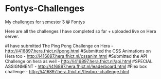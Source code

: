 # Fontys-Challenges
My challenges for semester 3 @ Fontys

Here are all the challenges I have completed so far + uploaded live on Hera server.

#I have submitted The Ping Pong Challenge on Hera - http://i416897.hera.fhict.nl/pong.html
#Submitted the CSS Animations on Hera too - http://i416897.hera.fhict.nl/cssanim.html
#Submitted the API Challenge on hera as well - http://i416897.hera.fhict.nl/api.html
#SPECIAL ASSIGNMENT - http://i416897.hera.fhict.nl/leaderboard.html
#Flex box challenge - http://i416897.hera.fhict.nl/flexbox-challenge.html